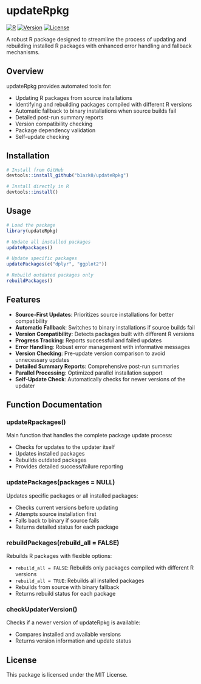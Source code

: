 
# updateRpkg

[![R](https://img.shields.io/badge/R%20Version-%3E%3D%203.5.0-blue)](https://www.r-project.org/)
[![Version](https://img.shields.io/badge/Version-0.2.1-brightgreen)](https://github.com/b1azk0/updateRpkg)
[![License](https://img.shields.io/badge/License-MIT-yellow.svg)](https://opensource.org/licenses/MIT)

A robust R package designed to streamline the process of updating and rebuilding installed R packages with enhanced error handling and fallback mechanisms.

## Overview
updateRpkg provides automated tools for:
- Updating R packages from source installations
- Identifying and rebuilding packages compiled with different R versions
- Automatic fallback to binary installations when source builds fail
- Detailed post-run summary reports
- Version compatibility checking
- Package dependency validation
- Self-update checking

## Installation
```R
# Install from GitHub
devtools::install_github("b1azk0/updateRpkg")

# Install directly in R
devtools::install()
```

## Usage
```R
# Load the package
library(updateRpkg)

# Update all installed packages
updateRpackages()

# Update specific packages
updatePackages(c("dplyr", "ggplot2"))

# Rebuild outdated packages only
rebuildPackages()
```

## Features
- **Source-First Updates**: Prioritizes source installations for better compatibility
- **Automatic Fallback**: Switches to binary installations if source builds fail
- **Version Compatibility**: Detects packages built with different R versions
- **Progress Tracking**: Reports successful and failed updates
- **Error Handling**: Robust error management with informative messages
- **Version Checking**: Pre-update version comparison to avoid unnecessary updates
- **Detailed Summary Reports**: Comprehensive post-run summaries
- **Parallel Processing**: Optimized parallel installation support
- **Self-Update Check**: Automatically checks for newer versions of the updater

## Function Documentation

### updateRpackages()
Main function that handles the complete package update process:
- Checks for updates to the updater itself
- Updates installed packages
- Rebuilds outdated packages
- Provides detailed success/failure reporting

### updatePackages(packages = NULL)
Updates specific packages or all installed packages:
- Checks current versions before updating
- Attempts source installation first
- Falls back to binary if source fails
- Returns detailed status for each package

### rebuildPackages(rebuild_all = FALSE)
Rebuilds R packages with flexible options:
- `rebuild_all = FALSE`: Rebuilds only packages compiled with different R versions
- `rebuild_all = TRUE`: Rebuilds all installed packages
- Rebuilds from source with binary fallback
- Returns rebuild status for each package

### checkUpdaterVersion()
Checks if a newer version of updateRpkg is available:
- Compares installed and available versions
- Returns version information and update status

## License
This package is licensed under the MIT License.
